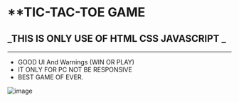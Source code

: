# **TIC-TAC-TOE GAME
## _THIS IS ONLY USE OF HTML CSS JAVASCRIPT _

---
- GOOD UI And Warnings (WIN OR PLAY)
- IT ONLY FOR PC NOT BE RESPONSIVE
- BEST GAME OF EVER.



![image](https://github.com/HarishJagdale0/PRODIGY_WD_03/assets/163445863/89c1d61a-7b4e-4129-b9e7-59ed755cf306)
